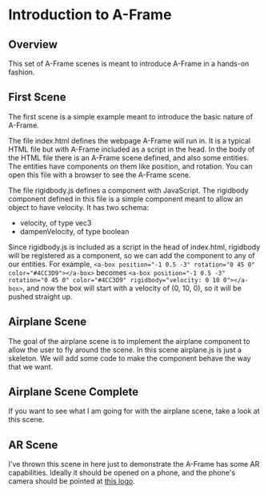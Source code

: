 # Introduction to A-Frame

## Overview

This set of A-Frame scenes is meant to introduce A-Frame in a hands-on fashion.

## First Scene

The first scene is a simple example meant to introduce the basic nature of A-Frame.

The file index.html defines the webpage A-Frame will run in. It is a typical HTML file but with A-Frame included as a script in the head. In the body of the HTML file there is an A-Frame scene defined, and also some entities. The entities have components on them like position, and rotation. You can open this file with a browser to see the A-Frame scene.

The file rigidbody.js defines a component with JavaScript. The rigidbody component defined in this file is a simple component meant to allow an object to have velocity. It has two schema:
* velocity, of type vec3
* dampenVelocity, of type boolean

Since rigidbody.js is included as a script in the head of index.html, rigidbody will be registered as a component, so we can add the component to any of our entities. For example, `<a-box position="-1 0.5 -3" rotation="0 45 0" color="#4CC3D9"></a-box>` becomes `<a-box position="-1 0.5 -3" rotation="0 45 0" color="#4CC3D9" rigidbody="velocity: 0 10 0"></a-box>`, and now the box will start with a velocity of (0, 10, 0), so it will be pushed straight up.

## Airplane Scene

The goal of the airplane scene is to implement the airplane component to allow the user to fly around the scene. In this scene airplane.js is just a skeleton. We will add some code to make the component behave the way that we want.

## Airplane Scene Complete

If you want to see what I am going for with the airplane scene, take a look at this scene.

## AR Scene

I've thrown this scene in here just to demonstrate the A-Frame has some AR capabilities. Ideally it should be opened on a phone, and the phone's camera should be pointed at [this logo](https://raw.githubusercontent.com/jeromeetienne/AR.js/master/data/images/HIRO.jpg).